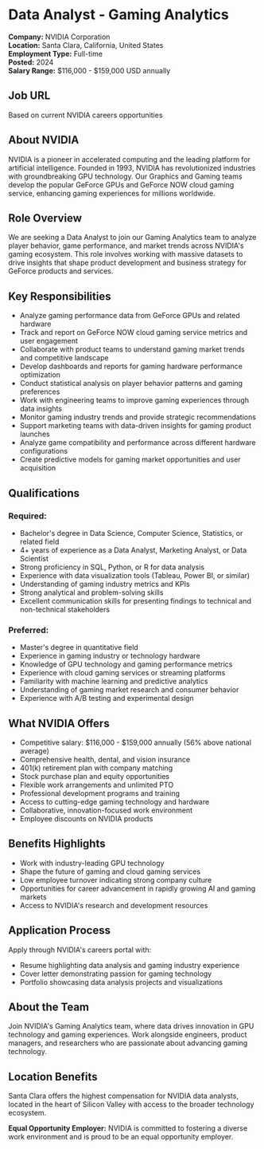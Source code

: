 # Data Analyst - Gaming Analytics
**Company:** NVIDIA Corporation  
**Location:** Santa Clara, California, United States  
**Employment Type:** Full-time  
**Posted:** 2024  
**Salary Range:** $116,000 - $159,000 USD annually

## Job URL
Based on current NVIDIA careers opportunities

## About NVIDIA
NVIDIA is a pioneer in accelerated computing and the leading platform for artificial intelligence. Founded in 1993, NVIDIA has revolutionized industries with groundbreaking GPU technology. Our Graphics and Gaming teams develop the popular GeForce GPUs and GeForce NOW cloud gaming service, enhancing gaming experiences for millions worldwide.

## Role Overview
We are seeking a Data Analyst to join our Gaming Analytics team to analyze player behavior, game performance, and market trends across NVIDIA's gaming ecosystem. This role involves working with massive datasets to drive insights that shape product development and business strategy for GeForce products and services.

## Key Responsibilities
- Analyze gaming performance data from GeForce GPUs and related hardware
- Track and report on GeForce NOW cloud gaming service metrics and user engagement
- Collaborate with product teams to understand gaming market trends and competitive landscape
- Develop dashboards and reports for gaming hardware performance optimization
- Conduct statistical analysis on player behavior patterns and gaming preferences
- Work with engineering teams to improve gaming experiences through data insights
- Monitor gaming industry trends and provide strategic recommendations
- Support marketing teams with data-driven insights for gaming product launches
- Analyze game compatibility and performance across different hardware configurations
- Create predictive models for gaming market opportunities and user acquisition

## Qualifications
### Required:
- Bachelor's degree in Data Science, Computer Science, Statistics, or related field
- 4+ years of experience as a Data Analyst, Marketing Analyst, or Data Scientist
- Strong proficiency in SQL, Python, or R for data analysis
- Experience with data visualization tools (Tableau, Power BI, or similar)
- Understanding of gaming industry metrics and KPIs
- Strong analytical and problem-solving skills
- Excellent communication skills for presenting findings to technical and non-technical stakeholders

### Preferred:
- Master's degree in quantitative field
- Experience in gaming industry or technology hardware
- Knowledge of GPU technology and gaming performance metrics
- Experience with cloud gaming services or streaming platforms
- Familiarity with machine learning and predictive analytics
- Understanding of gaming market research and consumer behavior
- Experience with A/B testing and experimental design

## What NVIDIA Offers
- Competitive salary: $116,000 - $159,000 annually (56% above national average)
- Comprehensive health, dental, and vision insurance
- 401(k) retirement plan with company matching
- Stock purchase plan and equity opportunities
- Flexible work arrangements and unlimited PTO
- Professional development programs and training
- Access to cutting-edge gaming technology and hardware
- Collaborative, innovation-focused work environment
- Employee discounts on NVIDIA products

## Benefits Highlights
- Work with industry-leading GPU technology
- Shape the future of gaming and cloud gaming services
- Low employee turnover indicating strong company culture
- Opportunities for career advancement in rapidly growing AI and gaming markets
- Access to NVIDIA's research and development resources

## Application Process
Apply through NVIDIA's careers portal with:
- Resume highlighting data analysis and gaming industry experience
- Cover letter demonstrating passion for gaming technology
- Portfolio showcasing data analysis projects and visualizations

## About the Team
Join NVIDIA's Gaming Analytics team, where data drives innovation in GPU technology and gaming experiences. Work alongside engineers, product managers, and researchers who are passionate about advancing gaming technology.

## Location Benefits
Santa Clara offers the highest compensation for NVIDIA data analysts, located in the heart of Silicon Valley with access to the broader technology ecosystem.

**Equal Opportunity Employer:** NVIDIA is committed to fostering a diverse work environment and is proud to be an equal opportunity employer.
